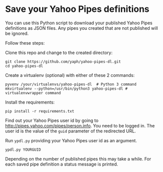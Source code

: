 # Save your Yahoo Pipes definitions

You can use this Python script to download your published Yahoo Pipes definitions as JSON files. Any pipes you created that are not published will be ignored.

Follow these steps:

Clone this repo and change to the created directory:

    git clone https://github.com/yaph/yahoo-pipes-dl.git
    cd yahoo-pipes-dl

Create a virtualenv (optional) with either of these 2 commands:

    pyvenv /your/virtualenvs/yahoo-pipes-dl  # Python 3 command
    mkvirtualenv --python=/usr/bin/python3 yahoo-pipes-dl # virtualenvwrapper command

Install the requirements:

    pip install -r requirements.txt

Find out your Yahoo Pipes user id by going to http://pipes.yahoo.com/pipes/person.info. You need to be logged in. The user id is the value of the `guid` parameter of the redirected URL.

Run `ypdl.py` providing your Yahoo Pipes user id as an argument.

    ypdl.py YOURGUID

Depending on the number of published pipes this may take a while. For each saved pipe definition a status message is printed.